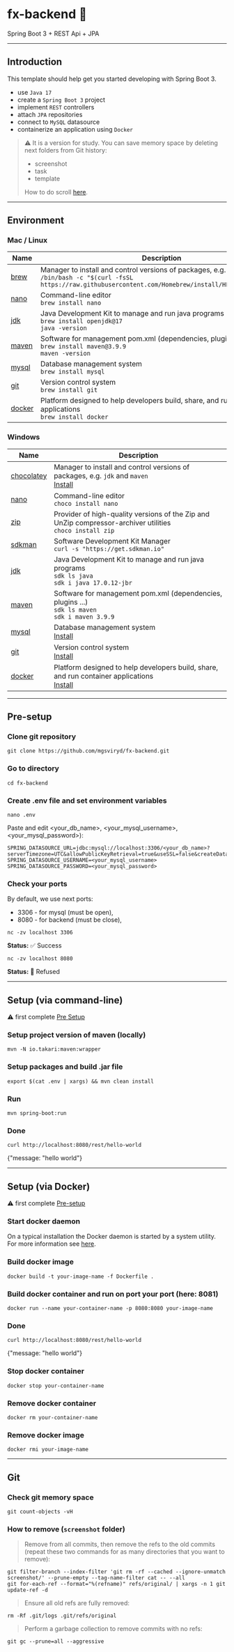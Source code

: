 # fx-backend 🚀
Spring Boot 3 + REST Api + JPA 

---

## Introduction

This template should help get you started developing with Spring Boot 3.

- use `Java 17`
- create a `Spring Boot 3` project
- implement `REST` controllers
- attach `JPA` repositories
- connect to `MySQL` datasource
- containerize an application using `Docker`

> ⚠️
> It is a version for study. You can save memory space by deleting next folders from Git history:
> - screenshot
> - task
> - template
> 
> How to do scroll [here](#git).

---


## Environment

### Mac / Linux
| Name                                                | Description                                                                                                                                                                    |
|-----------------------------------------------------|--------------------------------------------------------------------------------------------------------------------------------------------------------------------------------|
| [brew](https://brew.sh/)                            | Manager to install and control versions of packages, e.g. `jdk` and `maven`<br/> `/bin/bash -c "$(curl -fsSL https://raw.githubusercontent.com/Homebrew/install/HEAD/install.sh)"` |
| [nano](https://brew.sh/)                            | Command-line editor<br/> `brew install nano`                                                                                                                                 |
| [jdk](https://www.java.com/)                        | Java Development Kit to manage and run java programs<br/>`brew install openjdk@17`<br/>`java -version`                                                             |
| [maven](https://maven.apache.org/)                  | Software for management pom.xml (dependencies, plugins ...)<br/>`brew install maven@3.9.9`<br/>`maven -version`                                                    |
| [mysql](https://dev.mysql.com/downloads/installer/) | Database management system<br/>`brew install mysql`                                                                                                                      |
| [git](https://git-scm.com/)    | Version control system<br/>`brew install git`                                                                                                                                      |
| [docker](https://www.docker.com/)                   | Platform designed to help developers build, share, and run container applications<br/>`brew install docker`                                                              |

### Windows
| Name                                                 | Description                                                                                                                                                                      |
|------------------------------------------------------|----------------------------------------------------------------------------------------------------------------------------------------------------------------------------------|
| [chocolatey](https://chocolatey.org/install) | Manager to install and control versions of packages, e.g. `jdk` and `maven`<br/>[Install](https://docs.chocolatey.org/en-us/choco/setup/)                                        |
| [nano](https://chocolatey.org/)                      | Command-line editor<br/>`choco install nano`                                                                                                                                 |
| [zip](https://community.chocolatey.org/packages/zip) | Provider of high-quality versions of the Zip and UnZip compressor-archiver utilities<br/>`choco install zip`                                                                 |
| [sdkman](https://sdkman.io/)                         | Software Development Kit Manager<br/>`curl -s "https://get.sdkman.io"`                                                                                                       |
| [jdk](https://www.java.com/)                         | Java Development Kit to manage and run java programs<br/>`sdk ls java`<br/>`sdk i java 17.0.12-jbr`                                                                      |
| [maven](https://maven.apache.org/)                   | Software for management pom.xml (dependencies, plugins ...)<br/>`sdk ls maven`<br/>`sdk i maven 3.9.9`                                                                   |
| [mysql](https://dev.mysql.com/downloads/installer/)  | Database management system<br/>[Install](https://dev.mysql.com/downloads/installer/)                                                                                                                                       |
| [git](https://git-scm.com/)                  | Version control system<br/>[Install](https://git-scm.com/book/ru/v2/%D0%92%D0%B2%D0%B5%D0%B4%D0%B5%D0%BD%D0%B8%D0%B5-%D0%A3%D1%81%D1%82%D0%B0%D0%BD%D0%BE%D0%B2%D0%BA%D0%B0-Git) |
| [docker](https://www.docker.com/)            | Platform designed to help developers build, share, and run container applications<br/>[Install](https://docs.docker.com/desktop/)                                                |

---
## Pre-setup

### Clone git repository
```shell
git clone https://github.com/mgsviryd/fx-backend.git    
```

### Go to directory
```shell
cd fx-backend
```

### Create .env file and set environment variables
```shell
nano .env
```
Paste and edit <your_db_name>, <your_mysql_username>, <your_mysql_password>):

```
SPRING_DATASOURCE_URL=jdbc:mysql://localhost:3306/<your_db_name>?serverTimezone=UTC&allowPublicKeyRetrieval=true&useSSL=false&createDatabaseIfNotExist=true
SPRING_DATASOURCE_USERNAME=<your_mysql_username>
SPRING_DATASOURCE_PASSWORD=<your_mysql_password>
```

### Check your ports
By default, we use next ports:
- 3306 - for mysql (must be open),
- 8080 - for backend (must be close),
```shell
nc -zv localhost 3306
```
**Status:** ✅ Success
```shell
nc -zv localhost 8080
```
**Status:** 🚫 Refused

---

## Setup (via command-line)
⚠️ first complete [Pre Setup](#pre-setup)

### Setup project version of maven (locally)
```shell
mvn -N io.takari:maven:wrapper
```

### Setup packages and build .jar file
```shell
export $(cat .env | xargs) && mvn clean install
```

### Run
```shell
mvn spring-boot:run
```

### Done
```shell
curl http://localhost:8080/rest/hello-world
```
{"message: "hello world"}

---

## Setup (via Docker)
⚠️ first complete [Pre-setup](#pre-setup)

### Start docker daemon
 On a typical installation the Docker daemon is started by a system utility. For more information see [here](https://docs.docker.com/engine/daemon/start/).

### Build docker image
```shell
docker build -t your-image-name -f Dockerfile .
```

### Build docker container and run on port your port (here: 8081)
```shell
docker run --name your-container-name -p 8080:8080 your-image-namе
```
### Done
```shell
curl http://localhost:8080/rest/hello-world
```
{"message: "hello world"}

### Stop docker container
```shell
docker stop your-container-namе
```

### Remove docker container
```shell
docker rm your-container-namе
```
### Remove docker image
```shell
docker rmi your-image-namе
```

---
## Git

### Check git memory space
```shell
git count-objects -vH
```

### How to remove (`screenshot` folder)
> Remove from all commits, then remove the refs to the old commits
    (repeat these two commands for as many directories that you want to remove):
```shell
git filter-branch --index-filter 'git rm -rf --cached --ignore-unmatch screenshot/' --prune-empty --tag-name-filter cat -- --all
git for-each-ref --format="%(refname)" refs/original/ | xargs -n 1 git update-ref -d
```
> Ensure all old refs are fully removed:
```shell
rm -Rf .git/logs .git/refs/original
```
> Perform a garbage collection to remove commits with no refs:
```shell
git gc --prune=all --aggressive
```
